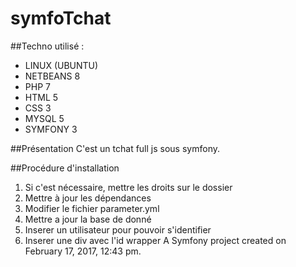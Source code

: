 symfoTchat
==========
##Techno utilisé : 
- LINUX	(UBUNTU)
- NETBEANS 8
- PHP 7
- HTML 5
- CSS 3
- MYSQL 5
- SYMFONY 3

##Présentation
C'est un tchat full js sous symfony.

##Procédure d'installation
1. Si c'est nécessaire, mettre les droits sur le dossier
2. Mettre à jour les dépendances
3. Modifier le fichier parameter.yml
4. Mettre a jour la base de donné
5. Inserer un utilisateur pour pouvoir s'identifier
6. Inserer une div avec l'id wrapper
A Symfony project created on February 17, 2017, 12:43 pm.
